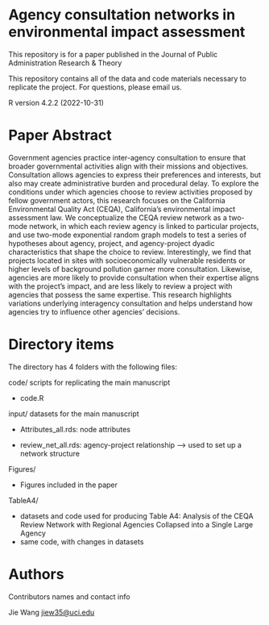 # Agency consultation networks in environmental impact assessment

This repository is for a paper published in the Journal of Public Administration Research & Theory

This repository contains all of the data and code materials necessary to replicate the project. For questions, please email us.

R version 4.2.2 (2022-10-31)

# Paper Abstract
Government agencies practice inter-agency consultation to ensure that broader governmental activities align with their missions and objectives. Consultation allows agencies to express their preferences and interests, but also may create administrative burden and procedural delay. To explore the conditions under which agencies choose to review activities proposed by fellow government actors, this research focuses on the California Environmental Quality Act (CEQA), California’s environmental impact assessment law. We conceptualize the CEQA review network as a two-mode network, in which each review agency is linked to particular projects, and use two-mode exponential random graph models to test a series of hypotheses about agency, project, and agency-project dyadic characteristics that shape the choice to review. Interestingly, we find that projects located in sites with socioeconomically vulnerable residents or higher levels of background pollution garner more consultation. Likewise, agencies are more likely to provide consultation when their expertise aligns with the project’s impact, and are less likely to review a project with agencies that possess the same expertise. This research highlights variations underlying interagency consultation and helps understand how agencies try to influence other agencies’ decisions.

# Directory items
The directory has 4 folders with the following files:

code/ scripts for replicating the main manuscript

- code.R

input/ datasets for the main manuscript

- Attributes_all.rds: node attributes

- review_net_all.rds: agency-project relationship --> used to set up a network structure

Figures/

- Figures included in the paper


TableA4/ 

- datasets and code used for producing Table A4: Analysis of the CEQA Review Network with Regional Agencies Collapsed into a Single Large Agency
- same code, with changes in datasets

#  Authors
Contributors names and contact info

Jie Wang
jiew35@uci.edu


